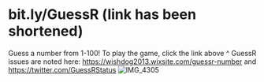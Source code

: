 # bit.ly/GuessR (link has been shortened)
Guess a number from 1-100!
To play the game, click the link above   ^
GuessR issues are noted here: https://wishdog2013.wixsite.com/guessr-number and https://twitter.com/GuessRStatus
![IMG_4305](https://github.com/Wishdog2013/GuessR/assets/100239673/20dcd79f-cf7d-4a6d-b7c3-6e1f54f41e5e)
